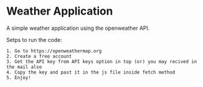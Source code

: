 # Weather Application

A simple weather application using the openweather API.

Setps to run the code:

    1. Go to https://openweathermap.org
    2. Create a free account
    3. Get the API key from API keys option in top (or) you may recived in the mail also
    4. Copy the key and past it in the js file inside fetch method
    5. Enjoy!
